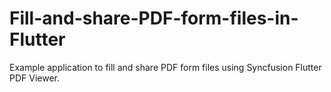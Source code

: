 # Fill-and-share-PDF-form-files-in-Flutter
Example application to fill and share PDF form files using Syncfusion Flutter PDF Viewer.
